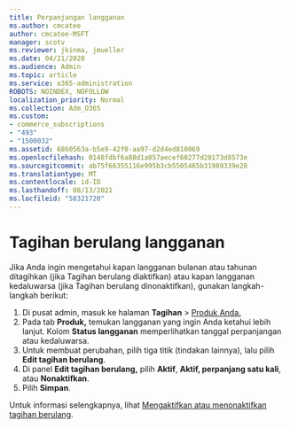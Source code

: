 ```yaml
---
title: Perpanjangan langganan
ms.author: cmcatee
author: cmcatee-MSFT
manager: scotv
ms.reviewer: jkinma, jmueller
ms.date: 04/21/2020
ms.audience: Admin
ms.topic: article
ms.service: o365-administration
ROBOTS: NOINDEX, NOFOLLOW
localization_priority: Normal
ms.collection: Adm_O365
ms.custom:
- commerce_subscriptions
- "493"
- "1500032"
ms.assetid: 6860563a-b5e9-42f0-aa97-d2d4ed810069
ms.openlocfilehash: 0148fdbf6a88d1a057aecef60277d20173d8573e
ms.sourcegitcommit: ab75f66355116e995b3cb5505465b31989339e28
ms.translationtype: MT
ms.contentlocale: id-ID
ms.lasthandoff: 08/13/2021
ms.locfileid: "58321720"
---
```

# <a name="subscription-recurring-billing"></a>Tagihan berulang langganan

Jika Anda ingin mengetahui kapan langganan bulanan atau tahunan  ditagihkan (jika Tagihan berulang diaktifkan)  atau kapan langganan kedaluwarsa (jika Tagihan berulang dinonaktifkan), gunakan langkah-langkah berikut:
  
1. Di pusat admin, masuk ke halaman **Tagihan** \> [Produk Anda.](https://go.microsoft.com/fwlink/p/?linkid=842054)
2. Pada tab **Produk,** temukan langganan yang ingin Anda ketahui lebih lanjut. Kolom **Status langganan** memperlihatkan tanggal perpanjangan atau kedaluwarsa.
3. Untuk membuat perubahan, pilih tiga titik (tindakan lainnya), lalu pilih **Edit tagihan berulang**.
4. Di panel **Edit tagihan berulang,** pilih **Aktif**, **Aktif, perpanjang satu kali**, atau **Nonaktifkan**.
5. Pilih **Simpan**.

Untuk informasi selengkapnya, lihat [Mengaktifkan atau menonaktifkan tagihan berulang](https://docs.microsoft.com/microsoft-365/commerce/subscriptions/renew-your-subscription).